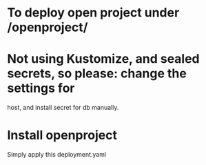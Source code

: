 # To deploy open project under /openproject/

# Not using Kustomize, and sealed secrets, so please: change the settings for 
host, and install secret for db manually.

# Install openproject

Simply apply this deployment.yaml

